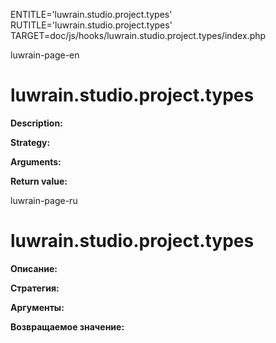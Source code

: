 
ENTITLE='luwrain.studio.project.types'
RUTITLE='luwrain.studio.project.types'
TARGET=doc/js/hooks/luwrain.studio.project.types/index.php

luwrain-page-en

# luwrain.studio.project.types

__Description:__

__Strategy:__

__Arguments:__

__Return value:__


luwrain-page-ru

# luwrain.studio.project.types 

__Описание:__

__Стратегия:__

__Аргументы:__

__Возвращаемое значение:__

